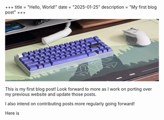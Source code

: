 +++
title = "Hello, World!"
date = "2025-01-25"
description = "My first blog post"
+++

![mouse and keyboard on a desk](/img/keyboard.png)

This is my first blog post! Look forward to more as I work on porting over my previous website and update those posts.

I also intend on contributing posts more regularly going forward!

Here is
